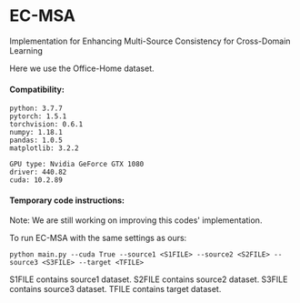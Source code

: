 # EC-MSA
Implementation for Enhancing Multi-Source Consistency for Cross-Domain Learning

Here we use the Office-Home dataset.

#### Compatibility:
```
python: 3.7.7
pytorch: 1.5.1
torchvision: 0.6.1
numpy: 1.18.1
pandas: 1.0.5
matplotlib: 3.2.2

GPU type: Nvidia GeForce GTX 1080
driver: 440.82
cuda: 10.2.89

```

#### Temporary code instructions:

Note: We are still working on improving this codes' implementation.

To run EC-MSA with the same settings as ours:

```
python main.py --cuda True --source1 <S1FILE> --source2 <S2FILE> --source3 <S3FILE> --target <TFILE>
```
S1FILE contains source1 dataset. S2FILE contains source2 dataset. S3FILE contains source3 dataset. TFILE contains target dataset. 



